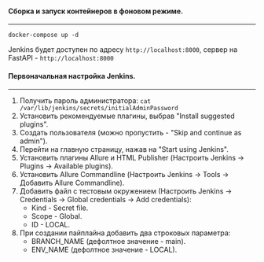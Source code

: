 #### Сборка и запуск контейнеров в фоновом режиме.

---

```commandline
docker-compose up -d
```
Jenkins будет доступен по адресу `http://localhost:8000`, сервер на FastAPI - `http://localhost:8000`

#### Первоначальная настройка Jenkins.

---

1. Получить пароль администратора: `cat /var/lib/jenkins/secrets/initialAdminPassword`
2. Установить рекомендуемые плагины, выбрав "Install suggested plugins".
3. Создать пользователя (можно пропустить - "Skip and continue as admin").
4. Перейти на главную страницу, нажав на "Start using Jenkins".
5. Установить плагины Allure и HTML Publisher (Настроить Jenkins -> Plugins -> Available plugins).
6. Установить Allure Commandline (Настроить Jenkins -> Tools -> Добавить Allure Commandline).
7. Добавить файл с тестовым окружением (Настроить Jenkins -> Credentials -> Global credentials -> Add credentials):
    - Kind - Secret file.
    - Scope - Global.
    - ID - LOCAL.
8. При создании пайплайна добавить два строковых параметра:
    - BRANCH_NAME (дефолтное значение - main).
    - ENV_NAME (дефолтное значение - LOCAL).